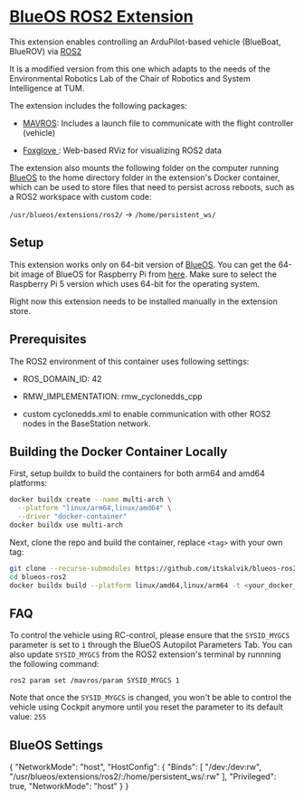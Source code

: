 # [BlueOS ROS2 Extension](https://github.com/itskalvik/blueos-ros2)

This extension enables controlling an ArduPilot-based vehicle (BlueBoat, BlueROV) via [ROS2](https://github.com/ros2)

It is a modified version from this one which adapts to the needs of the Environmental Robotics Lab of the Chair of Robotics and System Intelligence at TUM.

The extension includes the following packages:

- [MAVROS](https://github.com/mavlink/mavros): Includes a launch file to communicate with the flight controller (vehicle)

- [Foxglove ](https://docs.foxglove.dev/docs): Web-based RViz for visualizing ROS2 data

The extension also mounts the following folder on the computer running [BlueOS](https://blueos.cloud/) to the home directory folder in the extension's Docker container, which can be used to store files that need to persist across reboots, such as a ROS2 workspace with custom code:

```/usr/blueos/extensions/ros2/``` -> ```/home/persistent_ws/```

## Setup
This extension works only on 64-bit version of [BlueOS](https://github.com/bluerobotics/BlueOS). You can get the 64-bit image of BlueOS for Raspberry Pi from [here](https://github.com/bluerobotics/BlueOS/releases). Make sure to select the Raspberry Pi 5 version which uses 64-bit for the operating system.

Right now this extension needs to be installed manually in the extension store.

## Prerequisites
The ROS2 environment of this container uses following settings:
- ROS_DOMAIN_ID: 42

- RMW_IMPLEMENTATION: rmw_cyclonedds_cpp

- custom cyclonedds.xml to enable communication with other ROS2 nodes in the BaseStation network.


## Building the Docker Container Locally
First, setup buildx to build the containers for both arm64 and amd64 platforms: 

```bash
docker buildx create --name multi-arch \
  --platform "linux/arm64,linux/amd64" \
  --driver "docker-container"
docker buildx use multi-arch
```

Next, clone the repo and build the container, replace ```<tag>``` with your own tag:

```bash
git clone --recurse-submodules https://github.com/itskalvik/blueos-ros2
cd blueos-ros2
docker buildx build --platform linux/amd64,linux/arm64 -t <your_docker_hub_name>/blueos_ros2:<version> . --push
```

## FAQ
To control the vehicle using RC-control, please ensure that the ```SYSID_MYGCS``` parameter is set to ```1``` through the BlueOS Autopilot Parameters Tab.
You can also update ```SYSID_MYGCS``` from the ROS2 extension's terminal by runnning the following command:
```
ros2 param set /mavros/param SYSID_MYGCS 1
```

Note that once the ```SYSID_MYGCS``` is changed, you won't be able to control the vehicle using Cockpit anymore until you reset the parameter to its default value: ```255```

## BlueOS Settings
{
  "NetworkMode": "host",
  "HostConfig": {
    "Binds": [
      "/dev:/dev:rw",
      "/usr/blueos/extensions/ros2/:/home/persistent_ws/:rw"
    ],
    "Privileged": true,
    "NetworkMode": "host"
  }
}
